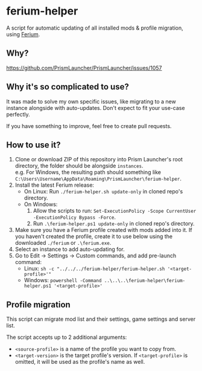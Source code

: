 # ferium-helper
A script for automatic updating of all installed mods & profile migration, using [Ferium](https://github.com/gorilla-devs/ferium).

## Why?
https://github.com/PrismLauncher/PrismLauncher/issues/1057

## Why it's so complicated to use?
It was made to solve my own specific issues, like migrating to a new instance alongside with auto-updates. Don't expect to fit your use-case perfectly.

If you have something to improve, feel free to create pull requests.

## How to use it?
1. Clone or download ZIP of this repository into Prism Launcher's root directory, the folder should be alongside `instances`. \
   e.g. For Windows, the resulting path should something like `C:\Users\Username\AppData\Roaming\PrismLauncher\ferium-helper`.
2. Install the latest Ferium release:
   - On Linux: Run `./ferium-helper.sh update-only` in cloned repo's directory.
   - On Windows:
     1. Allow the scripts to run: `Set-ExecutionPolicy -Scope CurrentUser -ExecutionPolicy Bypass -Force`.
     2. Run `.\ferium-helper.ps1 update-only` in cloned repo's directory.
3. Make sure you have a Ferium profile created with mods added into it. If you haven't created the profile, create it to use below using the downloaded `./ferium` or `.\ferium.exe`.
4. Select an instance to add auto-updating for.
5. Go to Edit -> Settings -> Custom commands, and add pre-launch command:
   - Linux: `sh -c "../../../ferium-helper/ferium-helper.sh '<target-profile>'"`
   - Windows: `powershell -Command ..\..\..\ferium-helper\ferium-helper.ps1 '<target-profile>'`

## Profile migration
This script can migrate mod list and their settings, game settings and server list.

The script accepts up to 2 additional arguments:
- `<source-profile>` is a name of the profile you want to copy from.
- `<target-version>` is the target profile's version. If `<target-profile>` is omitted, it will be used as the profile's name as well.
